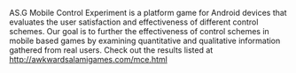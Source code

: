 AS.G Mobile Control Experiment is a platform game for Android devices that evaluates the user satisfaction and effectiveness of different control schemes. Our goal is to further the effectiveness of control schemes in mobile based games by examining quantitative and qualitative information gathered from real users. Check out the results listed at http://awkwardsalamigames.com/mce.html